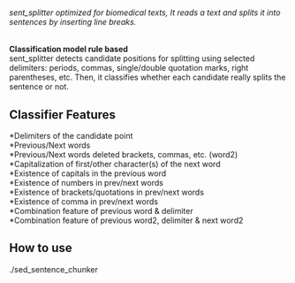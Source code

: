 ###### sent_splitter optimized for biomedical texts, It reads a text and splits it into sentences by inserting line breaks.
 
 **Classification model rule based** <br />
sent_splitter detects candidate positions for splitting using selected delimiters: periods, commas, single/double quotation marks, right parentheses, etc. Then, it classifies whether each candidate really splits the sentence or not.

## Classifier Features <br />
*Delimiters of the candidate point <br />
*Previous/Next words <br />
*Previous/Next words deleted brackets, commas, etc. (word2) <br />
*Capitalization of first/other character(s) of the next word <br />
*Existence of capitals in the previous word <br />
*Existence of numbers in prev/next words <br />
*Existence of brackets/quotations in prev/next words <br />
*Existence of comma in prev/next words <br />
*Combination feature of previous word & delimiter <br />
*Combination feature of previous word2, delimiter & next word2 <br />

## How to use <br />
./sed_sentence_chunker
